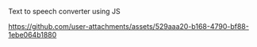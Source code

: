 Text to speech converter using JS

https://github.com/user-attachments/assets/529aaa20-b168-4790-bf88-1ebe064b1880
